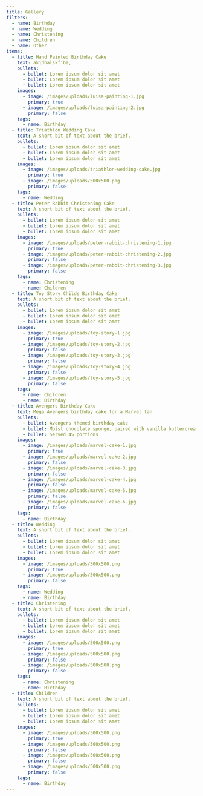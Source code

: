 ```yaml
---
title: Gallery
filters:
  - name: Birthday
  - name: Wedding
  - name: Christening
  - name: Children
  - name: Other
items:
  - title: Hand Painted Birthday Cake
    text: akjdhalskfjba,
    bullets:
      - bullet: Lorem ipsum dolor sit amet
      - bullet: Lorem ipsum dolor sit amet
      - bullet: Lorem ipsum dolor sit amet
    images:
      - image: /images/uploads/luisa-painting-1.jpg
        primary: true
      - image: /images/uploads/luisa-painting-2.jpg
        primary: false
    tags:
      - name: Birthday
  - title: Triathlon Wedding Cake
    text: A short bit of text about the brief.
    bullets:
      - bullet: Lorem ipsum dolor sit amet
      - bullet: Lorem ipsum dolor sit amet
      - bullet: Lorem ipsum dolor sit amet
    images:
      - image: /images/uploads/triathlon-wedding-cake.jpg
        primary: true
      - image: /images/uploads/500x500.png
        primary: false
    tags:
      - name: Wedding
  - title: Peter Rabbit Christening Cake
    text: A short bit of text about the brief.
    bullets:
      - bullet: Lorem ipsum dolor sit amet
      - bullet: Lorem ipsum dolor sit amet
      - bullet: Lorem ipsum dolor sit amet
    images:
      - image: /images/uploads/peter-rabbit-christening-1.jpg
        primary: true
      - image: /images/uploads/peter-rabbit-christening-2.jpg
        primary: false
      - image: /images/uploads/peter-rabbit-christening-3.jpg
        primary: false
    tags:
      - name: Christening
      - name: Children
  - title: Toy Story Childs Birthday Cake
    text: A short bit of text about the brief.
    bullets:
      - bullet: Lorem ipsum dolor sit amet
      - bullet: Lorem ipsum dolor sit amet
      - bullet: Lorem ipsum dolor sit amet
    images:
      - image: /images/uploads/toy-story-1.jpg
        primary: true
      - image: /images/uploads/toy-story-2.jpg
        primary: false
      - image: /images/uploads/toy-story-3.jpg
        primary: false
      - image: /images/uploads/toy-story-4.jpg
        primary: false
      - image: /images/uploads/toy-story-5.jpg
        primary: false
    tags:
      - name: Children
      - name: Birthday
  - title: Avengers Birthday Cake
    text: Mega Avengers birthday cake for a Marvel fan
    bullets:
      - bullet: Avengers themed birthday cake
      - bullet: Moist chocolate sponge, paired with vanilla buttercream
      - bullet: Served 45 portions
    images:
      - image: /images/uploads/marvel-cake-1.jpg
        primary: true
      - image: /images/uploads/marvel-cake-2.jpg
        primary: false
      - image: /images/uploads/marvel-cake-3.jpg
        primary: false
      - image: /images/uploads/marvel-cake-4.jpg
        primary: false
      - image: /images/uploads/marvel-cake-5.jpg
        primary: false
      - image: /images/uploads/marvel-cake-6.jpg
        primary: false
    tags:
      - name: Birthday
  - title: Wedding
    text: A short bit of text about the brief.
    bullets:
      - bullet: Lorem ipsum dolor sit amet
      - bullet: Lorem ipsum dolor sit amet
      - bullet: Lorem ipsum dolor sit amet
    images:
      - image: /images/uploads/500x500.png
        primary: true
      - image: /images/uploads/500x500.png
        primary: false
    tags:
      - name: Wedding
      - name: Birthday
  - title: Christening
    text: A short bit of text about the brief.
    bullets:
      - bullet: Lorem ipsum dolor sit amet
      - bullet: Lorem ipsum dolor sit amet
      - bullet: Lorem ipsum dolor sit amet
    images:
      - image: /images/uploads/500x500.png
        primary: true
      - image: /images/uploads/500x500.png
        primary: false
      - image: /images/uploads/500x500.png
        primary: false
    tags:
      - name: Christening
      - name: Birthday
  - title: Children
    text: A short bit of text about the brief.
    bullets:
      - bullet: Lorem ipsum dolor sit amet
      - bullet: Lorem ipsum dolor sit amet
      - bullet: Lorem ipsum dolor sit amet
    images:
      - image: /images/uploads/500x500.png
        primary: true
      - image: /images/uploads/500x500.png
        primary: false
      - image: /images/uploads/500x500.png
        primary: false
      - image: /images/uploads/500x500.png
        primary: false
    tags:
      - name: Birthday
---
```

